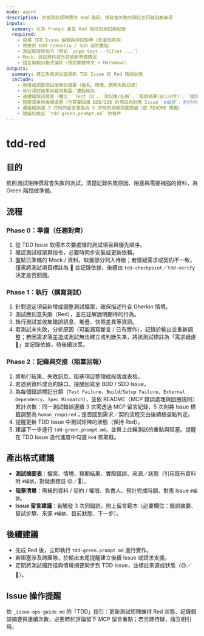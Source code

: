 ```yaml
---
mode: agent
description: 依據測試矩陣實作 Red 階段，撰寫會失敗的測試並記錄阻塞事項
inputs:
  summary: 以本 Prompt 產生 Red 階段的測試與紀錄
  required:
    - 目標 TDD Issue 編號與測試矩陣（含優先順序）
    - 對應的 BDD Scenario / SDD 契約重點
    - 測試框架與指令（例如 `pnpm test --filter ...`）
    - Mock、測試資料或外部依賴準備情況
    - 語言與輸出格式偏好（預設繁體中文 + Markdown）
outputs:
  summary: 建立失敗測試並更新 TDD Issue 的 Red 階段狀態
  include:
    - 新增或調整測試檔案的摘要（檔名、情境、預期失敗訊息）
    - 執行測試結果與錯誤截圖／重點輸出
    - 連續錯誤追蹤表（欄位：`Test ID`、`測試檔/名稱`、`錯誤摘要(前120字)`、`錯誤分類`、`連續次數`、`備註`、`來源/狀態`）
    - 阻塞清單與後續處置（含需要回填 BDD/SDD 的項目與對應 Issue `#編號`，對仍待確認的事項標註 🟡／🔴）
    - 連續錯誤達 3 次時的留言重點與 5 次時的標籤調整提醒（依 README 規範）
    - 建議切換至 `tdd-green.prompt.md` 的條件
---
```


# tdd-red

## 目的

依照測試矩陣撰寫會失敗的測試，清楚記錄失敗原因、阻塞與需要補強的資料，為 Green 階段做準備。

## 流程

### Phase 0：準備（任務對齊）
1. 從 TDD Issue 取得本次要處理的測試項目與優先順序。
2. 確認測試框架與指令，必要時同步安裝或更新依賴。
3. 盤點已準備的 Mock / 資料，缺漏部分列入待辦；若懷疑需求或契約不一致，僅需將測試項目標註為 🔴 並記錄依據，後續由 `tdd-checkpoint`／`tdd-verify` 決定是否回圈。

### Phase 1：執行（撰寫測試）
1. 針對選定項目新增或調整測試檔案，確保描述符合 Gherkin 情境。
2. 測試應刻意失敗（Red），並在註解說明期待的行為。
3. 執行測試並收集錯誤訊息、堆疊、快照差異等資訊。
4. 若測試未失敗，分析原因（可能漏寫斷言 / 已有實作），記錄於輸出並重新調整；若因需求落差造成測試無法建立或判斷失準，將該測試標註為「需求疑慮 🔴」並記錄依據，待後續決策。

### Phase 2：記錄與交接（阻塞回報）
1. 將執行結果、失敗訊息、阻塞項目整理成段落或表格。
2. 若遇到資料或合約缺口，提醒回寫至 BDD / SDD Issue。
3. 為每個錯誤標記分類（`Test Failure`、`Build/Setup Failure`、`External Dependency`、`Spec Mismatch`），並依 README〈MCP 錯誤處理與回圈規則〉累計次數：同一測試錯誤連續 3 次需透過 MCP 留言紀錄，5 次則將 Issue 標籤調整為 `human_required`；是否回到需求／契約流程交由後續檢查點判定。
4. 提醒更新 TDD Issue 中測試矩陣的狀態（保持 Red）。
5. 建議下一步進行 `tdd-green.prompt.md`，並帶上此輪測試的重點與阻塞。提醒在 TDD Issue 迭代進度中勾選 `Red` 核取框。

## 產出格式建議

- **測試摘要表**：檔案、情境、預期結果、實際錯誤、來源／狀態（引用既有資料附 `#編號`，對疑慮標註 🟡／🔴）。
- **阻塞清單**：需補的資料 / 契約 / 權限、負責人、預計完成時間、對應 Issue `#編號`。
- **Issue 留言建議**：若觸發 3 次同錯誤，附上留言範本（必要欄位：錯誤摘要、嘗試步驟、來源 `#編號`、目前狀態、下一步）。

## 後續建議

- 完成 Red 後，立即執行 `tdd-green.prompt.md` 進行實作。
- 若阻塞涉及跨團隊，於輸出末尾提醒建立後續 Issue 或請求支援。
- 定期將測試檔路徑與情境摘要同步到 TDD Issue，並標註來源或狀態（🟡／🔴）。

## Issue 操作提醒

依 `_issue-ops-guide.md` 的「TDD」指引：更新測試矩陣維持 Red 狀態、記錄錯誤摘要與連續次數，必要時於評論留下 MCP 留言重點；若另建待辦，請互相引用。
